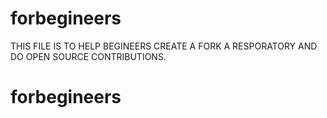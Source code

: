 # forbegineers
THIS FILE IS TO HELP BEGINEERS CREATE A FORK A RESPORATORY AND DO OPEN SOURCE CONTRIBUTIONS.
# forbegineers